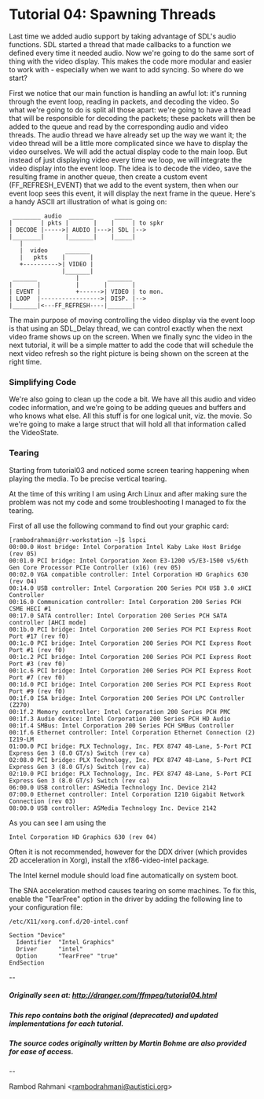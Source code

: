 # Tutorial 04: Spawning Threads

Last time we added audio support by taking advantage of SDL's audio functions. SDL started a thread that made callbacks to a function we defined every time it needed audio. Now we're going to do the same sort of thing with the video display. This makes the code more modular and easier to work with - especially when we want to add syncing. So where do we start?

First we notice that our main function is handling an awful lot: it's running through the event loop, reading in packets, and decoding the video. So what we're going to do is split all those apart: we're going to have a thread that will be responsible for decoding the packets; these packets will then be added to the queue and read by the corresponding audio and video threads. The audio thread we have already set up the way we want it; the video thread will be a little more complicated since we have to display the video ourselves. We will add the actual display code to the main loop. But instead of just displaying video every time we loop, we will integrate the video display into the event loop. The idea is to decode the video, save the resulting frame in another queue, then create a custom event (FF_REFRESH_EVENT) that we add to the event system, then when our event loop sees this event, it will display the next frame in the queue. Here's a handy ASCII art illustration of what is going on:

     ________ audio  _______      _____
    |        | pkts |       |    |     | to spkr
    | DECODE |----->| AUDIO |--->| SDL |-->
    |________|      |_______|    |_____|
       |
       |  video     _______
       |   pkts    |       |
       +---------->| VIDEO |
                   |_______|
     _______           |        _______
    |       |          |       |       |
    | EVENT |          +------>| VIDEO | to mon.
    | LOOP  |----------------->| DISP. |-->
    |_______|<---FF_REFRESH----|_______|

The main purpose of moving controlling the video display via the event loop is that using an SDL_Delay thread, we can control exactly when the next video frame shows up on the screen. When we finally sync the video in the next tutorial, it will be a simple matter to add the code that will schedule the next video refresh so the right picture is being shown on the screen at the right time.

### Simplifying Code
We're also going to clean up the code a bit. We have all this audio and video codec information, and we're going to be adding queues and buffers and who knows what else. All this stuff is for one logical unit, viz. the movie. So we're going to make a large struct that will hold all that information called the VideoState.

### Tearing
Starting from tutorial03 and noticed some screen tearing happening when playing the media. To be precise vertical tearing.

At the time of this writing I am using Arch Linux and after making sure the problem was not my code and some troubleshooting I managed to fix the tearing.

First of all use the following command to find out your graphic card:

    [rambodrahmani@rr-workstation ~]$ lspci
    00:00.0 Host bridge: Intel Corporation Intel Kaby Lake Host Bridge (rev 05)
    00:01.0 PCI bridge: Intel Corporation Xeon E3-1200 v5/E3-1500 v5/6th Gen Core Processor PCIe Controller (x16) (rev 05)
    00:02.0 VGA compatible controller: Intel Corporation HD Graphics 630 (rev 04)
    00:14.0 USB controller: Intel Corporation 200 Series PCH USB 3.0 xHCI Controller
    00:16.0 Communication controller: Intel Corporation 200 Series PCH CSME HECI #1
    00:17.0 SATA controller: Intel Corporation 200 Series PCH SATA controller [AHCI mode]
    00:1b.0 PCI bridge: Intel Corporation 200 Series PCH PCI Express Root Port #17 (rev f0)
    00:1c.0 PCI bridge: Intel Corporation 200 Series PCH PCI Express Root Port #1 (rev f0)
    00:1c.2 PCI bridge: Intel Corporation 200 Series PCH PCI Express Root Port #3 (rev f0)
    00:1c.6 PCI bridge: Intel Corporation 200 Series PCH PCI Express Root Port #7 (rev f0)
    00:1d.0 PCI bridge: Intel Corporation 200 Series PCH PCI Express Root Port #9 (rev f0)
    00:1f.0 ISA bridge: Intel Corporation 200 Series PCH LPC Controller (Z270)
    00:1f.2 Memory controller: Intel Corporation 200 Series PCH PMC
    00:1f.3 Audio device: Intel Corporation 200 Series PCH HD Audio
    00:1f.4 SMBus: Intel Corporation 200 Series PCH SMBus Controller
    00:1f.6 Ethernet controller: Intel Corporation Ethernet Connection (2) I219-LM
    01:00.0 PCI bridge: PLX Technology, Inc. PEX 8747 48-Lane, 5-Port PCI Express Gen 3 (8.0 GT/s) Switch (rev ca)
    02:08.0 PCI bridge: PLX Technology, Inc. PEX 8747 48-Lane, 5-Port PCI Express Gen 3 (8.0 GT/s) Switch (rev ca)
    02:10.0 PCI bridge: PLX Technology, Inc. PEX 8747 48-Lane, 5-Port PCI Express Gen 3 (8.0 GT/s) Switch (rev ca)
    06:00.0 USB controller: ASMedia Technology Inc. Device 2142
    07:00.0 Ethernet controller: Intel Corporation I210 Gigabit Network Connection (rev 03)
    08:00.0 USB controller: ASMedia Technology Inc. Device 2142

As you can see I am using the 

    Intel Corporation HD Graphics 630 (rev 04)

Often it is not recommended, however for the DDX driver (which provides 2D acceleration in Xorg), install the xf86-video-intel package.

The Intel kernel module should load fine automatically on system boot. 

The SNA acceleration method causes tearing on some machines. To fix this, enable the "TearFree" option in the driver by adding the following line to your configuration file: 

    /etc/X11/xorg.conf.d/20-intel.conf
    
    Section "Device"
      Identifier  "Intel Graphics"
      Driver      "intel"
      Option      "TearFree" "true"
    EndSection

--

##### Originally seen at: http://dranger.com/ffmpeg/tutorial04.html
##### This repo contains both the original (deprecated) and updated implementations for each tutorial.
##### The source codes originally written by Martin Bohme are also provided for ease of access.

--

Rambod Rahmani <<rambodrahmani@autistici.org>>
